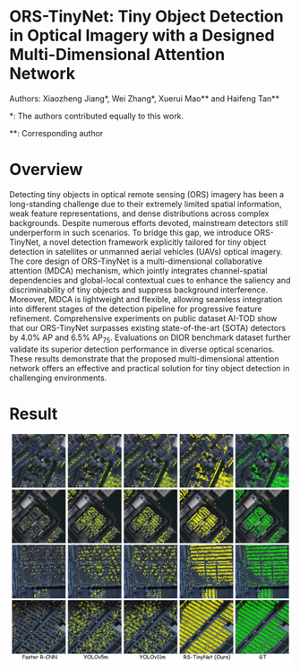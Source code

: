 # ORS-TinyNet: Tiny Object Detection in Optical Imagery with a Designed Multi-Dimensional Attention Network
Authors: Xiaozheng Jiang*, Wei Zhang*, Xuerui Mao** and Haifeng Tan**

*:  The authors contributed equally to this work.

**: Corresponding author

# Overview
Detecting tiny objects in optical remote sensing (ORS) imagery has been a long-standing challenge due to their extremely limited spatial information, weak feature representations, and dense distributions across complex backgrounds. Despite numerous efforts devoted, mainstream detectors still underperform in such scenarios. To bridge this gap, we introduce ORS-TinyNet, a novel detection framework explicitly tailored for tiny object detection in satellites or unmanned aerial vehicles (UAVs) optical imagery. The core design of ORS-TinyNet is a multi-dimensional collaborative attention (MDCA) mechanism, which jointly integrates channel-spatial dependencies and global-local contextual cues to enhance the saliency and discriminability of tiny objects and suppress background interference. Moreover, MDCA is lightweight and flexible, allowing seamless integration into different stages of the detection pipeline for progressive feature refinement. Comprehensive experiments on public dataset AI-TOD show that our ORS-TinyNet surpasses existing state-of-the-art (SOTA) detectors by 4.0\% AP and 6.5\% $\mathrm{AP_{75}}$. Evaluations on DIOR benchmark dataset further validate its superior detection performance in diverse optical scenarios. These results demonstrate that the proposed multi-dimensional attention network offers an effective and practical solution for tiny object detection in challenging environments.

# Result
![Visualization of detection results on the AI-TOD dataset.](Result/AI-TOD.jpg)
